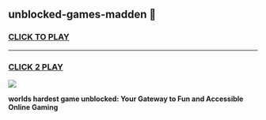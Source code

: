 
## unblocked-games-madden 👋
<h3>
<a href="https://premium.freeplayer.one?title=unblocked-games-madden&ref=14F">CLICK TO PLAY</a></h3>
<hr>

<h3>
<a href="https://premium.freeplayer.one?title=unblocked-games-madden&ref=14F">CLICK 2 PLAY</a>
  
</h3>

<a href="https://premium.freeplayer.one?title=unblocked-games-madden&ref=12F/"><img src="https://clearcache.store/games.png"></a>


**worlds hardest game unblocked: Your Gateway to Fun and Accessible Online Gaming**
